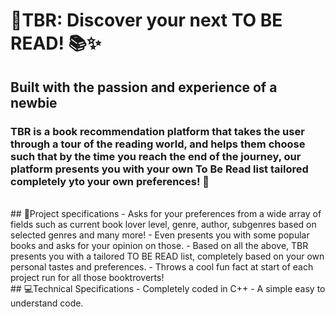 # 🚀TBR: Discover your next TO BE READ! 📚✨
## Built with the passion and experience of a newbie
### TBR is a book recommendation platform that takes the user through a tour of the reading world, and helps them choose such that by the time you reach the end of the journey, our platform presents you with your own To Be Read list tailored completely yto your own preferences! 🎉
<br>
## 📝Project specifications
- Asks for your preferences from a wide array of fields such as current book lover level, genre, author, subgenres based on selected genres and many more!
- Even presents you with some popular books and asks for your opinion on those.
- Based on all the above, TBR presents you with a tailored TO BE READ list, completely based on your own personal tastes and preferences.
- Throws a cool fun fact at start of each project run for all those booktroverts!
<br>
## 💻Technical Specifications
- Completely coded in C++
- A simple easy to understand code.
